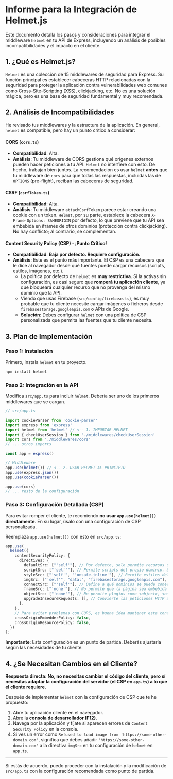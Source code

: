 # Informe para la Integración de Helmet.js

Este documento detalla los pasos y consideraciones para integrar el middleware `helmet` en tu API de Express, incluyendo un análisis de posibles incompatibilidades y el impacto en el cliente.

## 1. ¿Qué es Helmet.js?

`Helmet` es una colección de 15 middlewares de seguridad para Express. Su función principal es establecer cabeceras HTTP relacionadas con la seguridad para proteger la aplicación contra vulnerabilidades web comunes como Cross-Site-Scripting (XSS), clickjacking, etc. No es una solución mágica, pero es una base de seguridad fundamental y muy recomendada.

## 2. Análisis de Incompatibilidades

He revisado tus middlewares y la estructura de la aplicación. En general, `helmet` es compatible, pero hay un punto crítico a considerar:

#### CORS (`cors.ts`)
*   **Compatibilidad**: Alta.
*   **Análisis**: Tu middleware de CORS gestiona qué orígenes externos pueden hacer peticiones a tu API. `Helmet` no interfiere con esto. De hecho, trabajan bien juntos. La recomendación es usar `helmet` **antes** que tu middleware de `cors` para que todas las respuestas, incluidas las de `OPTIONS` (pre-flight), reciban las cabeceras de seguridad.

#### CSRF (`csrfToken.ts`)
*   **Compatibilidad**: Alta.
*   **Análisis**: Tu middleware `attachCsrfToken` parece estar creando una cookie con un token. `Helmet`, por su parte, establece la cabecera `X-Frame-Options: SAMEORIGIN` por defecto, lo que previene que tu API sea embebida en iframes de otros dominios (protección contra clickjacking). No hay conflicto; al contrario, se complementan.

#### **Content Security Policy (CSP) - ¡Punto Crítico!**
*   **Compatibilidad**: **Baja por defecto. Requiere configuración.**
*   **Análisis**: Este es el punto más importante. El CSP es una cabecera que le dice al navegador desde qué fuentes puede cargar recursos (scripts, estilos, imágenes, etc.).
    *   La política por defecto de `helmet` es **muy restrictiva**. Si la activas sin configuración, es casi seguro que **romperá tu aplicación cliente**, ya que bloqueará cualquier recurso que no provenga del mismo dominio que la API.
    *   Viendo que usas Firebase (`src/config/firebase.ts`), es muy probable que tu cliente necesite cargar imágenes o ficheros desde `firebasestorage.googleapis.com` o APIs de Google.
    *   **Solución**: Debes configurar `helmet` con una política de CSP personalizada que permita las fuentes que tu cliente necesita.

## 3. Plan de Implementación

### Paso 1: Instalación
Primero, instala `helmet` en tu proyecto.

```bash
npm install helmet
```

### Paso 2: Integración en la API
Modifica `src/app.ts` para incluir `helmet`. Debería ser uno de los primeros middlewares que se cargan.

```typescript
// src/app.ts

import cookieParser from 'cookie-parser'
import express from 'express'
import helmet from 'helmet' // <-- 1. IMPORTAR HELMET
import { checkUserSession } from './middlewares/checkUserSession'
import cors from './middlewares/cors'
// ... otros imports

const app = express()

// Middleware
app.use(helmet()) // <-- 2. USAR HELMET AL PRINCIPIO
app.use(express.json())
app.use(cookieParser())

app.use(cors)
// ... resto de la configuración
```

### Paso 3: Configuración Detallada (CSP)
Para evitar romper el cliente, te recomiendo **no usar `app.use(helmet())` directamente**. En su lugar, úsalo con una configuración de CSP personalizada.

Reemplaza `app.use(helmet())` con esto en `src/app.ts`:

```typescript
app.use(
  helmet({
    contentSecurityPolicy: {
      directives: {
        defaultSrc: ["'self'"], // Por defecto, solo permite recursos del propio dominio.
        scriptSrc: ["'self'"], // Permite scripts del propio dominio. Si usas un CDN, añádelo aquí.
        styleSrc: ["'self'", "'unsafe-inline'"], // Permite estilos del propio dominio y estilos en línea. Si usas Google Fonts, etc., añádelo aquí.
        imgSrc: ["'self'", "data:", "firebasestorage.googleapis.com"], // Permite imágenes del propio dominio, data URIs y de Firebase Storage.
        connectSrc: ["'self'"], // Define a qué dominios se puede conectar el cliente (fetch, XHR). Si tu cliente llama a otras APIs, añádelas aquí.
        frameSrc: ["'none'"], // No permite que la página sea embebida en iframes.
        objectSrc: ["'none'"], // No permite plugins como <object>, <embed>, etc.
        upgradeInsecureRequests: [], // Convierte las peticiones HTTP a HTTPS.
      },
    },
    // Para evitar problemas con CORS, es buena idea mantener esta configuración
    crossOriginEmbedderPolicy: false,
    crossOriginResourcePolicy: false,
  })
);
```
**Importante**: Esta configuración es un punto de partida. Deberás ajustarla según las necesidades de tu cliente.

## 4. ¿Se Necesitan Cambios en el Cliente?

**Respuesta directa: No, no necesitas cambiar el código del cliente, pero sí necesitas adaptar la configuración del servidor (el CSP en `app.ts`) a lo que el cliente requiere.**

Después de implementar `helmet` con la configuración de CSP que te he propuesto:
1.  Abre tu aplicación cliente en el navegador.
2.  Abre la **consola de desarrollador (F12)**.
3.  Navega por la aplicación y fíjate si aparecen errores de `Content Security Policy` en la consola.
4.  Si ves un error como `Refused to load image from 'https://some-other-domain.com'`, significa que debes añadir `'https://some-other-domain.com'` a la directiva `imgSrc` en tu configuración de `helmet` en `app.ts`.

---

Si estás de acuerdo, puedo proceder con la instalación y la modificación de `src/app.ts` con la configuración recomendada como punto de partida.
